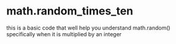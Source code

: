 # math.random_times_ten
this is a basic code that well help you understand math.random() specifically when it is multiplied by an integer 
